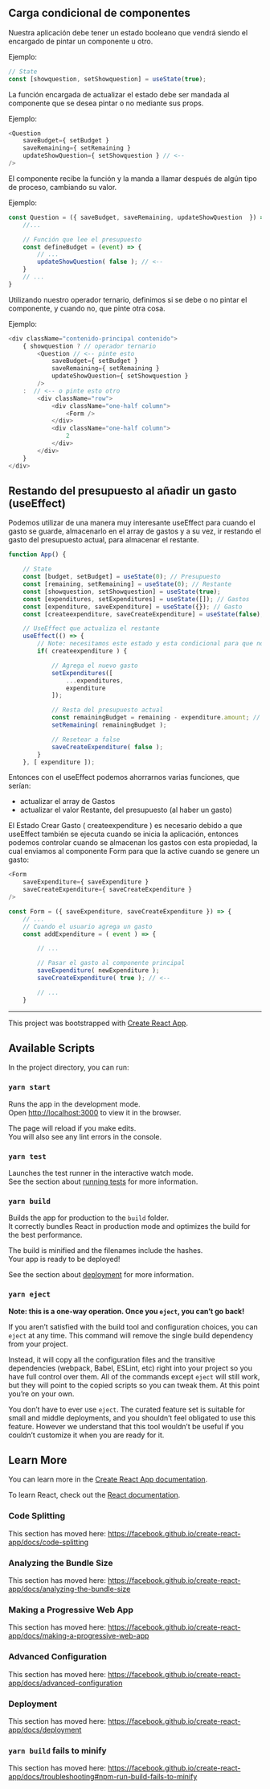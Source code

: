 ## Carga condicional de componentes

Nuestra aplicación debe tener un estado booleano que vendrá siendo el encargado de pintar un componente u otro.

Ejemplo:
```javascript
// State
const [showquestion, setShowquestion] = useState(true);
```

La función encargada de actualizar el estado debe ser mandada al componente que se desea pintar o no mediante sus props.

Ejemplo:
```javascript
<Question 
    saveBudget={ setBudget }
    saveRemaining={ setRemaining }
    updateShowQuestion={ setShowquestion } // <--
/> 
```

El componente recibe la función y la manda a llamar después de algún tipo de proceso, cambiando su valor.

Ejemplo:
```javascript
const Question = ({ saveBudget, saveRemaining, updateShowQuestion  }) => {
    //...

    // Función que lee el presupuesto
    const defineBudget = (event) => {
        // ...
        updateShowQuestion( false ); // <--
    }
    // ...
}
```
Utilizando nuestro operador ternario, definimos si se debe o no pintar el componente, y cuando no, que pinte otra cosa.

Ejemplo:
```javascript
<div className="contenido-principal contenido">
    { showquestion ? // operador ternario
        <Question // <-- pinte esto
            saveBudget={ setBudget }
            saveRemaining={ setRemaining }
            updateShowQuestion={ setShowquestion }
        /> 
    :  // <-- o pinte esto otro
        <div className="row"> 
            <div className="one-half column">
                <Form />
            </div>
            <div className="one-half column">
                2
            </div>
        </div>
    }
</div>
```

## Restando del presupuesto al añadir un gasto (useEffect)

Podemos utilizar de una manera muy interesante useEffect para cuando el gasto se guarde, almacenarlo en el array de gastos y a su vez, ir restando el gasto del presupuesto actual, para almacenar el restante.

```javascript
function App() {

    // State
    const [budget, setBudget] = useState(0); // Presupuesto
    const [remaining, setRemaining] = useState(0); // Restante
    const [showquestion, setShowquestion] = useState(true);
    const [expenditures, setExpenditures] = useState([]); // Gastos
    const [expenditure, saveExpenditure] = useState({}); // Gasto
    const [createexpenditure, saveCreateExpenditure] = useState(false);

    // UseEffect que actualiza el restante
    useEffect(() => {
        // Note: necesitamos este estado y esta condicional para que no se cree un gasto al iniciar la app (recuerda que useEffect también se ejecuta al iniciar la app)
        if( createexpenditure ) {

            // Agrega el nuevo gasto
            setExpenditures([
                ...expenditures,
                expenditure
            ]);

            // Resta del presupuesto actual
            const remainingBudget = remaining - expenditure.amount; // Restante - Cantidad del Gasto
            setRemaining( remainingBudget );

            // Resetear a false
            saveCreateExpenditure( false );
        }
    }, [ expenditure ]);

```

Entonces con el useEffect podemos ahorrarnos varias funciones, que serían: 

- actualizar el array de Gastos
- actualizar el valor Restante, del presupuesto (al haber un gasto)

El Estado Crear Gasto ( createexpenditure ) es necesario debido a que useEffect también se ejecuta cuando se inicia la aplicación, entonces podemos controlar cuando se almacenan los gastos con esta propiedad, la cual enviamos al componente Form para que la active cuando se genere un gasto:

```javascript
<Form 
    saveExpenditure={ saveExpenditure }
    saveCreateExpenditure={ saveCreateExpenditure }
/>
```

```javascript
const Form = ({ saveExpenditure, saveCreateExpenditure }) => {
    // ...
    // Cuando el usuario agrega un gasto
    const addExpenditure = ( event ) => {

        // ...

        // Pasar el gasto al componente principal 
        saveExpenditure( newExpenditure );
        saveCreateExpenditure( true ); // <--

        // ...
    }
```



___
This project was bootstrapped with [Create React App](https://github.com/facebook/create-react-app).

## Available Scripts

In the project directory, you can run:

### `yarn start`

Runs the app in the development mode.<br />
Open [http://localhost:3000](http://localhost:3000) to view it in the browser.

The page will reload if you make edits.<br />
You will also see any lint errors in the console.

### `yarn test`

Launches the test runner in the interactive watch mode.<br />
See the section about [running tests](https://facebook.github.io/create-react-app/docs/running-tests) for more information.

### `yarn build`

Builds the app for production to the `build` folder.<br />
It correctly bundles React in production mode and optimizes the build for the best performance.

The build is minified and the filenames include the hashes.<br />
Your app is ready to be deployed!

See the section about [deployment](https://facebook.github.io/create-react-app/docs/deployment) for more information.

### `yarn eject`

**Note: this is a one-way operation. Once you `eject`, you can’t go back!**

If you aren’t satisfied with the build tool and configuration choices, you can `eject` at any time. This command will remove the single build dependency from your project.

Instead, it will copy all the configuration files and the transitive dependencies (webpack, Babel, ESLint, etc) right into your project so you have full control over them. All of the commands except `eject` will still work, but they will point to the copied scripts so you can tweak them. At this point you’re on your own.

You don’t have to ever use `eject`. The curated feature set is suitable for small and middle deployments, and you shouldn’t feel obligated to use this feature. However we understand that this tool wouldn’t be useful if you couldn’t customize it when you are ready for it.

## Learn More

You can learn more in the [Create React App documentation](https://facebook.github.io/create-react-app/docs/getting-started).

To learn React, check out the [React documentation](https://reactjs.org/).

### Code Splitting

This section has moved here: https://facebook.github.io/create-react-app/docs/code-splitting

### Analyzing the Bundle Size

This section has moved here: https://facebook.github.io/create-react-app/docs/analyzing-the-bundle-size

### Making a Progressive Web App

This section has moved here: https://facebook.github.io/create-react-app/docs/making-a-progressive-web-app

### Advanced Configuration

This section has moved here: https://facebook.github.io/create-react-app/docs/advanced-configuration

### Deployment

This section has moved here: https://facebook.github.io/create-react-app/docs/deployment

### `yarn build` fails to minify

This section has moved here: https://facebook.github.io/create-react-app/docs/troubleshooting#npm-run-build-fails-to-minify
